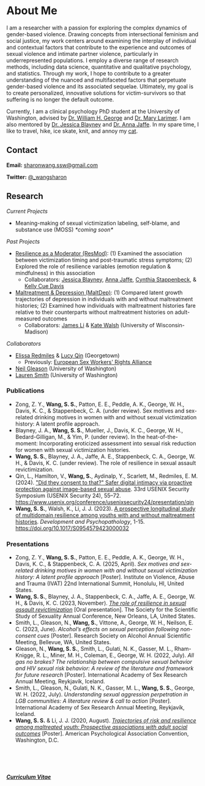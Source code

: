 # About Me
I am a researcher with a passion for exploring the complex dynamics of gender-based violence. Drawing concepts from intersectional feminism and social justice, my work centers around examining the interplay of individual and contextual factors that contribute to the experience and outcomes of sexual violence and intimate partner violence, particularly in underrepresented populations. I employ a diverse range of research methods, including data science, quantitative and qualitative psychology, and statistics. Through my work, I hope to contribute to a greater understanding of the nuanced and multifaceted factors that perpetuate gender-based violence and its associated sequelae. Ultimately, my goal is to create personalized, innovative solutions for victim-survivors so that suffering is no longer the default outcome.

Currently, I am a clinical psychology PhD student at the University of Washington, advised by [Dr. William H. George](https://psych.uw.edu/directory/2743) and [Dr. Mary Larimer](https://psych.uw.edu/directory/2697). I am also mentored by [Dr. Jessica Blayney](https://jessicablayney.com/) and [Dr. Anna Jaffe](https://psychiatry.uw.edu/profile/anna-jaffe/). In my spare time, I like to travel, hike, ice skate, knit, and annoy my [cat](https://www.instagram.com/juno_thefloof/).

## Contact 
**Email:** [sharonwang.ssw@gmail.com](mailto:sharonwang.ssw@gmail.com)

**Twitter:** [@\_wangsharon](https://twitter.com/_wangsharon)

## Research
*Current Projects*
 * Meaning-making of sexual victimization labeling, self-blame, and substance use (MOSS) *\*coming soon\**

*Past Projects*
 * [Resilience as a Moderator (ResMod)](https://osf.io/bj5ck): (1) Examined the association between victimization timing and post-traumatic stress symptoms; (2) Explored the role of resilience variables (emotion regulation & mindfulness) in this association
     * Collaborators: [Jessica Blayney](https://jessicablayney.com/), [Anna Jaffe](https://psychiatry.uw.edu/profile/anna-jaffe/), [Cynthia Stappenbeck](http://sites.gsu.edu/stappenbeck-lab/dr-stappenbeck/), & [Kelly Cue Davis](https://search.asu.edu/profile/3175330)
 * [Maltreatment & Depression (MaltDep)](https://osf.io/zn3t6): (1) Compared latent growth trajectories of depression in individuals with and without maltreatment histories; (2) Examined how individuals with maltreatment histories fare relative to their counterparts without maltreatment histories on adult-measured outcomes
     * Collaborators: [James Li](https://lilab.waisman.wisc.edu/staff/li-james/) & [Kate Walsh](https://psych.wisc.edu/staff/walsh-kate/) (University of Wisconsin-Madison)
 

*Collaborators*
 * [Elissa Redmiles](https://elissaredmiles.com/) & [Lucy Qin](https://lucyq.in/) (Georgetown)
     * Previously: [European Sex Workers' Rights Alliance](https://www.eswalliance.org/)
 * [Neil Gleason](https://depts.washington.edu/whgweb/grad-students/neil-gleason/) (University of Washington)
 * [Lauren Smith](https://depts.washington.edu/whgweb/grad-students/lauren-smith/) (University of Washington)

### Publications
  * Zong, Z. Y., **Wang, S. S.**, Patton, E. E., Peddle, A. K., George, W. H., Davis, K. C., & Stappenbeck, C. A. (under review). Sex motives and sex-related drinking motives in women with and without sexual victimization history: A latent profile approach.
  * Blayney, J. A., **Wang, S. S.**, Mueller, J., Davis, K. C., George, W. H., Bedard-Gilligan, M., & Yim, P. (under review). In the heat-of-the-moment: Incorporating eroticized assessment into sexual risk reduction for women with sexual victimization histories. 
  * **Wang, S. S.**, Blayney, J. A., Jaffe, A. E., Stappenbeck, C. A., George, W. H., & Davis, K. C. (under review). The role of resilience in sexual assault revictimization.
  * Qin, L., Hamilton, V., **Wang, S.**, Aydinalp, Y., Scarlett, M., Redmiles, E. M. (2024). ["Did they consent to that?" Safer digital intimacy via proactive protection against image-based sexual abuse](https://arxiv.org/abs/2403.04659). 33rd USENIX Security Symposium (USENIX Security 24), 55–72. https://www.usenix.org/conference/usenixsecurity24/presentation/qin
  * **Wang, S. S.**, Walsh, K., Li, J. J. (2023). [A prospective longitudinal study of multidomain resilience among youths with and without maltreatment histories](https://doi.org/10.1017/S0954579423000032). *Development and Psychopathology*, 1-15. https://doi.org/10.1017/S0954579423000032

### Presentations
  * Zong, Z. Y., **Wang, S. S.**, Patton, E. E., Peddle, A. K., George, W. H., Davis, K. C., & Stappenbeck, C. A. (2025, April). *Sex motives and sex-related drinking motives in women with and without sexual victimization history: A latent profile approach* [Poster]. Institute on Violence, Abuse and Trauma (IVAT) 22nd International Summit, Honolulu, HI, United States.
  * **Wang, S. S.**, Blayney, J. A., Stappenbeck, C. A., Jaffe, A. E., George, W. H., & Davis, K. C. (2023, November). *[The role of resilience in sexual assault revictimization](SSSS_presentation.pdf)* \[Oral presentation]. The Society for the Scientific Study of Sexuality Annual Conference, New Orleans, LA, United States.
  * Smith, L., Gleason, N., **Wang, S.**, Vittone, A., George, W. H., Neilson, E. C. (2023, June). *Alcohol’s effects on sexual perception following non-consent cues* \[Poster]. Research Society on Alcohol Annual Scientific Meeting, Bellevue, WA, United States.
  * Gleason, N., **Wang, S. S.**, Smith, L., Gulati, N. K., Gasser, M. L., Rham-Knigge, R. L., Miner, M. H., Coleman, E., George, W. H. (2022, July). *All gas no brakes? The relationship between compulsive sexual behavior and HIV sexual risk behavior: A review of the literature and framework for future research* \[Poster]. International Academy of Sex Research Annual Meeting, Reykjavík, Iceland.
  * Smith, L., Gleason, N., Gulati, N. K., Gasser, M. L., **Wang, S. S.**, George, W. H. (2022, July). *Understanding sexual aggression perpetration in LGB communities: A literature review & call to action* \[Poster]. International Academy of Sex Research Annual Meeting, Reykjavík, Iceland.
  * **Wang, S. S.** & Li, J. J. (2020, August). *[Trajectories of risk and resilience among maltreated youth: Prospective associations with adult social outcomes](wangsharon-APAposter2020.pdf)* \[Poster]. American Psychological Association Convention, Washington, D.C.

<br>
<br>  
<br>   

***[Curriculum Vitae](https://docs.google.com/document/d/1HALVXAWMI0qIH7h0kzLMshFTEhNcD-u98blQm_V6tig/edit?usp=sharing)***
